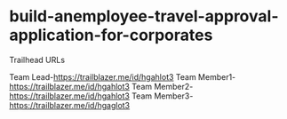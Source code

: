 # build-anemployee-travel-approval-application-for-corporates

Trailhead URLs

Team Lead-https://trailblazer.me/id/hgahlot3
Team Member1-https://trailblazer.me/id/hgahlot3
Team Member2-https://trailblazer.me/id/hgahlot3
Team Member3-https://trailblazer.me/id/hgaglot3
